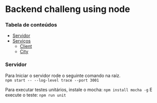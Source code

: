 
# Backend challeng using node

### Tabela de conteúdos
* [Servidor](#server)
* [Serviços](#services)
  * [Client](#client-service)
  * [City](#client-service)

### <a name=“server”>Servidor<a/> 

Para Iniciar o servidor rode o seguinte comando na raíz.  
`npm start -- --log-level trace --port 3001`

Para executar testes unitários, instale o mocha:
`npm install mocha -g`
E execute o teste:
`npm run unit`

